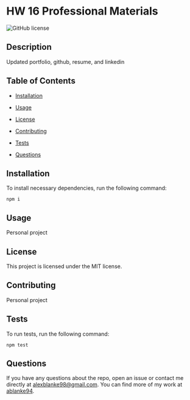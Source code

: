 # HW 16 Professional Materials
![GitHub license](https://img.shields.io/badge/license-MIT-blue.svg)

## Description

Updated portfolio, github, resume, and linkedin

## Table of Contents 

* [Installation](#installation)

* [Usage](#usage)

* [License](#license)

* [Contributing](#contributing)

* [Tests](#tests)

* [Questions](#questions)

## Installation

To install necessary dependencies, run the following command:

```
npm i
```

## Usage

Personal project

## License

This project is licensed under the MIT license.
  
## Contributing

Personal project

## Tests

To run tests, run the following command:

```
npm test
```

## Questions

If you have any questions about the repo, open an issue or contact me directly at alexblanke98@gmail.com. You can find more of my work at [ablanke94](https://github.com/ablanke94/).

